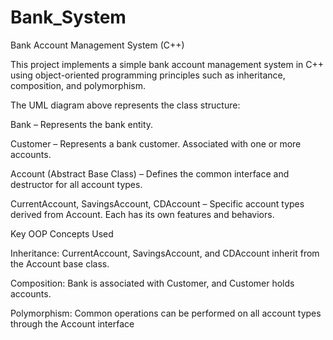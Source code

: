 # Bank\_System



Bank Account Management System (C++)

This project implements a simple bank account management system in C++ using object-oriented programming principles such as inheritance, composition, and polymorphism.



The UML diagram above represents the class structure:



Bank – Represents the bank entity.



Customer – Represents a bank customer. Associated with one or more accounts.



Account (Abstract Base Class) – Defines the common interface and destructor for all account types.



CurrentAccount, SavingsAccount, CDAccount – Specific account types derived from Account. Each has its own features and behaviors.



Key OOP Concepts Used

Inheritance: CurrentAccount, SavingsAccount, and CDAccount inherit from the Account base class.



Composition: Bank is associated with Customer, and Customer holds accounts.



Polymorphism: Common operations can be performed on all account types through the Account interface

